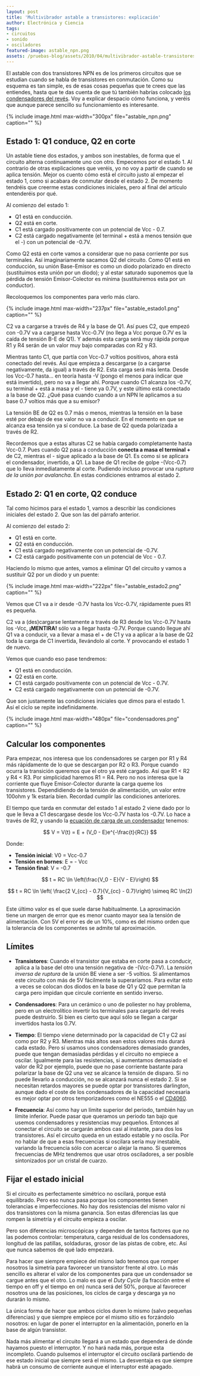 ```yaml
---
layout: post
title: 'Multivibrador astable a transistores: explicación'
author: Electrónica y Ciencia
tags:
- circuitos
- sonido
- osciladores
featured-image: astable_npn.png
assets: /pruebas-blog/assets/2010/04/multivibrador-astable-transistores
---
```


El astable con dos transistores NPN es de los primeros circuitos que se estudian cuando se habla de transistores en conmutación. Como su esquema es tan simple, es de esas cosas pequeñas que te crees que las entiendes, hasta que te das cuenta de que tú también habrías colocado [los condensadores del revés](http://www.electro-tech-online.com/electronic-projects-design-ideas-reviews/103591-transistor-astable-multivibrator-problem.html). Voy a explicar despacio cómo funciona, y veréis que aunque parece sencillo su funcionamiento es interesante.

{% include image.html max-width="300px" file="astable_npn.png" caption="" %}

<!--more-->

## Estado 1: Q1 conduce, Q2 en corte

Un astable tiene dos estados, y ambos son inestables, de forma que el circuito alterna continuamente uno con otro. Empecemos por el estado 1. Al contrario de otras explicaciones que veréis, yo no voy a partir de cuando se aplica tensión. Mejor os cuento cómo está el circuito justo al empezar el estado 1, como si acabara de conmutar desde el estado 2. De momento tendréis que creerme estas condiciones iniciales, pero al final del artículo entenderéis por qué.

Al comienzo del estado 1:

- Q1 está en conducción.
- Q2 está en corte.
- C1 está cargado positivamente con un potencial de Vcc - 0.7.
- C2 está cargado negativamente (el terminal + está a menos tensión que el -) con un potencial de -0.7V.

Como Q2 está en corte vamos a considerar que no pasa corriente por sus terminales. Así imaginariamente sacamos Q2 del circuito. Como Q1 está en conducción, su unión Base-Emisor es como un diodo polarizado en directo (sustituimos esta unión por un diodo); y al estar saturado suponemos que la pérdida de tensión Emisor-Colector es mínima (sustituiremos esta por un conductor).

Recoloquemos los componentes para verlo más claro.

{% include image.html max-width="237px" file="astable_estado1.png" caption="" %}

C2 va a cargarse a través de R4 y la base de Q1. Así pues C2, que empezó con -0.7V va a cargarse hasta Vcc-0.7V (no llega a Vcc porque 0.7V es la caída de tensión B-E de Q1). Y además esta carga será muy rápida porque R1 y R4 serán de un valor muy bajo comparadas con R2 y R3.

Mientras tanto C1, que partía con Vcc-0.7 voltios positivos, ahora está conectado del revés. Así que empieza a descargarse (o a cargarse negativamente, da igual) a través de R2. Esta carga será más lenta. Desde los Vcc-0.7 hasta... en teoría hasta -V (pongo el menos para indicar que está invertido), pero no va a llegar ahí. Porque cuando C1 alcanza los -0.7V, su terminal + está a masa y el - tiene ya 0.7V, y este último está conectado a la base de Q2. ¿Qué pasa cuando cuando a un NPN le aplicamos a su base 0.7 voltios más que a su emisor?

La tensión BE de Q2 es 0.7 más o menos, mientras la tensión en la base esté por debajo de ese valor no va a conducir. En el momento en que se alcanza esa tensión ya sí conduce. La base de Q2 queda polarizada a través de R2.

Recordemos que a estas alturas C2 se había cargado completamente hasta Vcc-0.7. Pues cuando Q2 pasa a conducción **conecta a masa el terminal +** de C2, mientras el - sigue aplicado a la base de Q1. Es como si se aplicara el condensador, invertido, a Q1. La base de Q1 recibe de golpe -(Vcc-0.7) que lo lleva inmediatamente al corte. Pudiendo incluso provocar una *ruptura de la unión por avalancha*. En estas condiciones entramos al estado 2.

## Estado 2: Q1 en corte, Q2 conduce

Tal como hicimos para el estado 1, vamos a describir las condiciones iniciales del estado 2. Que son las del párrafo anterior.

Al comienzo del estado 2:

- Q1 está en corte.
- Q2 está en conducción.
- C1 está cargado negativamente con un potencial de -0.7V.
- C2 está cargado positivamente con un potencial de Vcc - 0.7.

Haciendo lo mismo que antes, vamos a eliminar Q1 del circuito y vamos a sustituir Q2 por un diodo y un puente:

{% include image.html max-width="222px" file="astable_estado2.png" caption="" %}

Vemos que C1 va a ir desde -0.7V hasta los Vcc-0.7V, rápidamente pues R1 es pequeña.

C2 va a (des)cargarse lentamente a través de R3 desde los Vcc-0.7V hasta los -Vcc, **¡MENTIRA!** sólo va a llegar hasta -0.7V. Porque cuando llegue ahí Q1 va a conducir, va a llevar a masa el + de C1 y va a aplicar a la base de Q2 toda la carga de C1 invertida, llevándolo al corte. Y provocando el estado 1 de nuevo.

Vemos que cuando eso pase tendremos:

- Q1 está en conducción.
- Q2 está en corte.
- C1 está cargado positivamente con un potencial de Vcc - 0.7V.
- C2 está cargado negativamente con un potencial de -0.7V.

Que son justamente las condiciones iniciales que dimos para el estado 1. Así el ciclo se repite indefinidamente.

{% include image.html max-width="480px" file="condensadores.png" caption="" %}

## Calcular los componentes

Para empezar, nos interesa que los condensadores se cargen por R1 y R4 más rápidamente de lo que se descargan por R2 o R3. Porque cuando ocurra la transición queremos que el otro ya esté cargado. Así que R1 &lt; R2 y R4 &lt; R3. Por simplicidad haremos R1 = R4. Pero no nos interesa que la corriente que fluye Emisor-Colector durante la carga queme los transistores. Dependidiendo de la tensión de alimentación, un valor entre 100ohm y 1k estaría bien. Recordad cumplir las condiciones anteriores.

El tiempo que tarda en conmutar del estado 1 al estado 2 viene dado por lo que le lleva a C1 descargase desde los Vcc-0.7V hasta los -0.7V. Lo hace a través de R2, y usando la [ecuación de carga de un condensador](http://www.electronicafacil.net/tutoriales/Carga-descarga-condensador.html) tenemos:

$$
V = V(t) = E + (V_0 - E)e^{-\frac{t}{RC}}
$$

Donde:

- **Tensión inicial**: V0 = Vcc-0.7
- **Tensión en bornes**: E = - Vcc
- **Tensión final**: V = -0.7

$$
t = RC \ln \left(\frac{V_0 - E}{V - E}\right)
$$

$$
t = RC \ln \left( \frac{2 V_{cc} - 0.7}{V_{cc} - 0.7}\right) \simeq RC \ln(2)
$$

Este último valor es el que suele darse habitualmente. La aproximación tiene un margen de error que es menor cuanto mayor sea la tensión de alimentación. Con 5V el error es de un 10%, como es del mismo orden que la tolerancia de los componentes se admite tal aproximación.

## Límites

- **Transistores**: Cuando el transistor que estaba en corte pasa a conducir, aplica a la base del otro una tensión negativa de -(Vcc-0.7V). La *tensión inversa de ruptura* de la unión BE viene a ser -5 voltios. Si alimentamos este circuito con más de 5V fácilmente la superaríamos. Para evitar esto a veces se colocan dos diodos en la base de Q1 y Q2 que permitan la carga pero impidan que circule corriente en sentido inverso.

- **Condensadores**: Para un cerámico o uno de poliester no hay problema, pero en un electrolítico invertir los terminales para cargarlo del revés puede destruirlo. Si bien es cierto que aquí sólo se llegan a cargar invertidos hasta los 0.7V.

- **Tiempo**: El tiempo viene determinado por la capacidad de C1 y C2 así como por R2 y R3. Mientras más altos sean estos valores más durará cada estado. Pero si usamos unos condensadores demasiado grandes, puede que tengan demasiadas pérdidas y el circuito no empiece a oscilar. Igualmente para las resistencias, si aumentamos demasiado el valor de R2 por ejemplo, puede que no pase corriente bastante para polarizar la base de Q2 una vez se alcance la tensión de disparo. Si no puede llevarlo a conducción, no se alcanzará nunca el estado 2. Si se necesitan retardos mayores se puede optar por transistores darlington, aunque dado el coste de los condensadores de la capacidad necesaria es mejor optar por otros temporizadores como el NE555 o el [CD4060](http://www.google.com/search?q=cd4060+timer).

- **Frecuencia**: Así como hay un límite superior del periodo, también hay un límite inferior. Puede pasar que queramos un periodo tan bajo que usemos condensadores y resistencias muy pequeños. Entonces al conectar el circuito se cargarán ambos casi al instante, para dos los transistores. Así el circuito queda en un estado estable y no oscila. Por no hablar de que a esas frecuencias si oscilara sería muy inestable, variando la frecuencia sólo con acercar o alejar la mano. Si queremos frecuencias de MHz tendremos que usar otros osciladores, a ser posible sintonizados por un cristal de cuarzo.

## Fijar el estado inicial

Si el circuito es perfectamente simétrico no oscilará, porque está equilibrado. Pero eso nunca pasa porque los componentes tienen tolerancias e imperfecciones. No hay dos resistencias del mismo valor ni dos transistores con la misma ganancia. Son estas diferencias las que rompen la simetría y el circuito empieza a oscilar.

Pero son diferencias microscópicas y dependen de tantos factores que no las podemos controlar: temperatura, carga residual de los condensadores, longitud de las patillas, soldaduras, grosor de las pistas de cobre, etc. Así que nunca sabemos de qué lado empezará.

Para hacer que siempre empiece del mismo lado tenemos que romper nosotros la simetría para favorecer un transistor frente al otro. Lo más sencillo es alterar el valor de los componentes para que un condensador se cargue antes que el otro. Lo malo es que el *Duty Cycle* (la fracción entre el tiempo en off y el tiempo en on) nunca será del 50%, porque al favorecer nosotros una de las posiciones, los ciclos de carga y descarga ya no durarán lo mismo.

La única forma de hacer que ambos ciclos duren lo mismo (salvo pequeñas diferencias) y que siempre empiece por el mismo sitio es forzándolo nosotros: en lugar de poner el interruptor en la alimentación, ponerlo en la base de algún transistor.

Nada más alimentar el circuito llegará a un estado que dependerá de dónde hayamos puesto el interruptor. Y no hará nada más, porque esta incompleto. Cuando pulsemos el interruptor el circuito oscilará partiendo de ese estado inicial que siempre será el mismo. La desventaja es que siempre habrá un consumo de corriente aunque el interruptor esté apagado.

